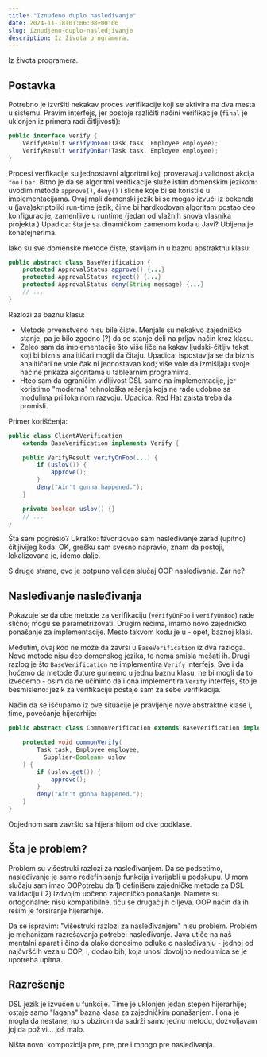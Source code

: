 ```yaml
---
title: "Iznuđeno duplo nasleđivanje"
date: 2024-11-18T01:06:08+00:00
slug: iznudjeno-duplo-nasledjivanje
description: Iz života programera.
---
```


Iz života programera.

## Postavka

Potrebno je izvršiti nekakav proces verifikacije koji se aktivira na dva mesta u sistemu. Pravim interfejs, jer postoje različiti načini verifikacije (`final` je uklonjen iz primera radi čitljivosti):

```java
public interface Verify {
	VerifyResult verifyOnFoo(Task task, Employee employee);
	VerifyResult verifyOnBar(Task task, Employee employee);
}
```

Procesi verfikacije su jednostavni algoritmi koji proveravaju validnost akcija `foo` i `bar`. Bitno je da se algoritmi verifikacije služe istim domenskim jezikom: uvodim metode `approve()`, `deny()` i slične koje bi se koristile u implementacijama. Ovaj mali domenski jezik bi se mogao izvući iz bekenda u (java)skriptoliki run-time jezik, čime bi hardkodovan algoritam postao deo konfiguracije, zamenljive u runtime (jedan od vlažnih snova vlasnika projekta.) Upadica: šta je sa dinamičkom zamenom koda u Javi? Ubijena je konetejnerima.

Iako su sve domenske metode čiste, stavljam ih u baznu apstraktnu klasu:

```java
public abstract class BaseVerification {
	protected ApprovalStatus approve() {...}
	protected ApprovalStatus reject() {...}
	protected ApprovalStatus deny(String message) {...}
	// ...
}
```

Razlozi za baznu klasu:
+ Metode prvenstveno nisu bile čiste. Menjale su nekakvo zajedničko stanje, pa je bilo zgodno (?) da se stanje deli na prljav način kroz klasu.
+ Želeo sam da implementacije što više liče na kakav ljudski-čitljiv tekst koji bi biznis analitičari mogli da čitaju. Upadica: ispostavlja se da biznis analitičari ne vole čak ni jednostavan kod; više vole da izmišljaju svoje načine prikaza algoritama u tablearnim programima.
+ Hteo sam da ograničim vidljivost DSL samo na implementacije, jer koristimo "moderna" tehnološka rešenja koja ne rade udobno sa modulima pri lokalnom razvoju. Upadica: Red Hat zaista treba da promisli.

Primer korišćenja:

```java
public class ClientAVerification
    extends BaseVerification implements Verify {

	public VerifyResult verifyOnFoo(...) {
		if (uslov()) {
			approve();
		}
		deny("Ain't gonna happened.");
	}

	private boolean uslov() {}
	// ...
}
```

Šta sam pogrešio? Ukratko: favorizovao sam nasleđivanje zarad (upitno) čitljivijeg koda. OK, grešku sam svesno napravio, znam da postoji, lokalizovana je, idemo dalje.

S druge strane, ovo je potpuno validan slučaj OOP nasleđivanja. Zar ne?

## Nasleđivanje nasleđivanja

Pokazuje se da obe metode za verifikaciju (`verifyOnFoo` i `verifyOnBoo`) rade slično; mogu se parametrizovati. Drugim rečima, imamo novo zajedničko ponašanje za implementacije. Mesto takvom kodu je u - opet, baznoj klasi.

Međutim, ovaj kod ne može da završi u `BaseVerification` iz dva razloga. Nove metode nisu deo domenskog jezika, te nema smisla mešati ih. Drugi razlog je što `BaseVerification` ne implementira `Verify` interfejs. Sve i da hoćemo da metode đuture gurnemo u jednu baznu klasu, ne bi mogli da to izvedemo - osim da ne učinimo da i ona implementira `Verify` interfejs, što je besmisleno: jezik za verifikaciju postaje sam za sebe verifikacija.

Način da se iščupamo iz ove situacije je pravljenje nove abstraktne klase i, time, povećanje hijerarhije:

```java
public abstract class CommonVerification extends BaseVerification implements Verify {

	protected void commonVerify(
	    Task task, Employee employee,
		  Supplier<Boolean> uslov
	) {
		if (uslov.get()) {
			approve();
		}
		deny("Ain't gonna happened.");
	}
}
```

Odjednom sam završio sa hijerarhijom od dve podklase.

## Šta je problem?

Problem su višestruki razlozi za nasleđivanjem. Da se podsetimo, nasleđivanje je samo redefinisanje funkcija i varijabli u podskupu. U mom slučaju sam imao OOPotrebu da 1) definišem zajedničke metode za DSL validaciju i 2) izdvojim uočeno zajedničko ponašanje. Namere su ortogonalne: nisu kompatibilne, tiču se drugačijih ciljeva. OOP način da ih rešim je forsiranje hijerarhije.

Da se ispravim: "višestruki razlozi za nasleđivanjem" nisu problem. Problem je mehanizam razrešavanja potrebe: nasleđivanje. Java utiče na naš mentalni aparat i čino da olako donosimo odluke o nasleđivanju - jednoj od najčvršćih veza u OOP, i, dodao bih, koja unosi dovoljno nedoumica se je upotreba upitna.

## Razrešenje

DSL jezik je izvučen u funkcije. Time je uklonjen jedan stepen hijerarhije; ostaje samo "lagana" bazna klasa za zajedničkim ponašanjem. I ona je mogla da nestane; no s obzirom da sadrži samo jednu metodu, dozvoljavam joj da poživi... još malo.

Ništa novo: kompozicija pre, pre, pre i mnogo pre nasleđivanja.
